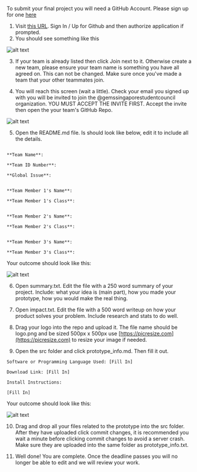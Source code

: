 To submit your final project you will need a GitHub Account. Please sign up for one [here](https://github.com/join)

1. Visit [this URL](https://classroom.github.com/g/olVdmXxo). Sign In / Up for Github and then authorize application if prompted.
2. You should see something like this

![alt text](https://github.com/gemssingaporestudentcouncil/innovationweek2020/blob/master/resources/submitimages/Screen%20Shot%202020-01-03%20at%2012.02.30%20PM.png?raw=true)

3. If your team is already listed then click Join next to it. Otherwise create a new team, please ensure your team name is something you have all agreed on. This can not be changed. Make sure once you've made a team that your other teammates join.

4. You will reach this screen (wait a little). Check your email you signed up with you will be invited to join the
@gemssingaporestudentcouncil organization. YOU MUST ACCEPT THE INVITE FIRST. Accept the invite then open the your team's GitHub Repo.

![alt text](https://github.com/gemssingaporestudentcouncil/innovationweek2020/blob/master/resources/submitimages/Screen%20Shot%202019-12-29%20at%209.14.02%20AM.png?raw=true)

5. Open the README.md file. Is should look like below, edit it to include all the details.

```

**Team Name**: 

**Team ID Number**: 

**Global Issue**: 


**Team Member 1's Name**: 

**Team Member 1's Class**: 


**Team Member 2's Name**: 

**Team Member 2's Class**: 


**Team Member 3's Name**: 

**Team Member 3's Class**: 

```

Your outcome should look like this:

![alt text](https://github.com/gemssingaporestudentcouncil/innovationweek2020/blob/master/resources/submitimages/Screen%20Shot%202019-12-29%20at%209.21.55%20AM.png?raw=true)

6. Open summary.txt. Edit the file with a 250 word summary of your project. Include: what your idea is (main part), how you made your prototype, how you would make the real thing.

7. Open impact.txt. Edit the file with a 500 word writeup on how your product solves your problem. Include research and stats to do well.

8. Drag your logo into the repo and upload it. The file name should be logo.png and be sized 500px x 500px use [https://picresize.com](https://picresize.com) to resize your image if needed.

9. Open the src folder and click prototype_info.md. Then fill it out.

```
Software or Programming Language Used: [Fill In]

Download Link: [Fill In]

Install Instructions: 

[Fill In]

```

Your outcome should look like this:

![alt text](https://github.com/gemssingaporestudentcouncil/innovationweek2020/blob/master/resources/submitimages/Screen%20Shot%202019-12-29%20at%2011.00.20%20AM.png?raw=true)

10. Drag and drop all your files related to the prototype into the src folder. After they have uploaded click commit changes, it is recommended you wait a minute before clicking commit changes to avoid a server crash. Make sure they are uploaded into the same folder as prototype_info.txt.

11. Well done! You are complete. Once the deadline passes you will no longer be able to edit and we will review your work.
